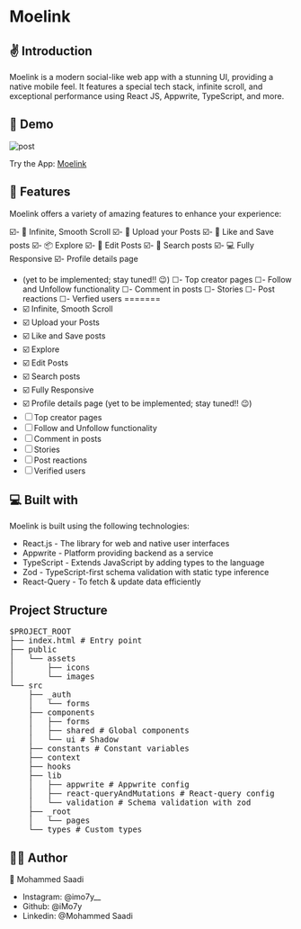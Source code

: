 # Moelink

## ✌️ Introduction

Moelink is a modern social-like web app with a stunning UI, providing a native mobile feel. It features a special tech stack, infinite scroll, and exceptional performance using React JS, Appwrite, TypeScript, and more.

## 🚀 Demo

![post](https://github.com/iMo7y/moelink/assets/141570244/d09d3a0f-6482-43cb-b14f-aa5397317692)

Try the App: [Moelink](https://moelink-jet.vercel.app/)

## 🧐 Features

Moelink offers a variety of amazing features to enhance your experience:

☑️- 💯 Infinite, Smooth Scroll
☑️- 🎩 Upload your Posts
☑️- 👾 Like and Save posts
☑️- 📦 Explore
☑️- 🔖 Edit Posts
☑️- 🍭 Search posts
☑️- 💻 Fully Responsive
☑️- Profile details page
- (yet to be implemented; stay tuned!! 😉)
☐- Top creator pages
☐- Follow and Unfollow functionality
☐- Comment in posts
☐- Stories
☐- Post reactions
☐- Verfied users
=======
- ☑️ Infinite, Smooth Scroll
- ☑️ Upload your Posts
- ☑️ Like and Save posts
- ☑️ Explore
- ☑️ Edit Posts
- ☑️ Search posts
- ☑️ Fully Responsive
- ☑️ Profile details page (yet to be implemented; stay tuned!! 😉)
- ☐ Top creator pages
- ☐ Follow and Unfollow functionality
- ☐ Comment in posts
- ☐ Stories
- ☐ Post reactions
- ☐ Verified users

## 💻 Built with

Moelink is built using the following technologies:

- React.js - The library for web and native user interfaces
- Appwrite - Platform providing backend as a service
- TypeScript - Extends JavaScript by adding types to the language
- Zod - TypeScript-first schema validation with static type inference
- React-Query - To fetch & update data efficiently

## Project Structure

<pre>
$PROJECT_ROOT
├── index.html # Entry point
├── public
│   └── assets
│       ├── icons
│       └── images
└── src
    ├── _auth
    │   └── forms
    ├── components
    │   ├── forms
    │   ├── shared # Global components
    │   └── ui # Shadow
    ├── constants # Constant variables
    ├── context
    ├── hooks
    ├── lib
    │   ├── appwrite # Appwrite config
    │   ├── react-queryAndMutations # React-query config
    │   └── validation # Schema validation with zod
    ├── _root
    │   └── pages
    └── types # Custom types
</pre>



## 👨‍💻 Author

👤 Mohammed Saadi

- Instagram: @imo7y__
- Github: @iMo7y
- Linkedin: @Mohammed Saadi

